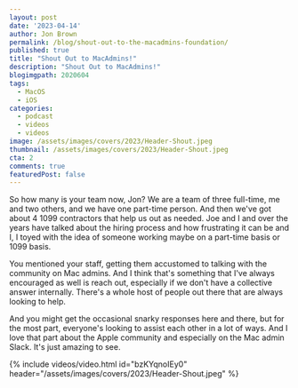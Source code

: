 ```yaml
---
layout: post
date: '2023-04-14'
author: Jon Brown
permalink: /blog/shout-out-to-the-macadmins-foundation/
published: true
title: "Shout Out to MacAdmins!"
description: "Shout Out to MacAdmins!"
blogimgpath: 2020604
tags:
  - MacOS
  - iOS
categories:
  - podcast
  - videos
  - videos
image: /assets/images/covers/2023/Header-Shout.jpeg
thumbnail: /assets/images/covers/2023/Header-Shout.jpeg
cta: 2
comments: true
featuredPost: false
---
```

So how many is your team now, Jon? We are a team of three full-time, me and two others, and we have one part-time person. And then we've got about 4 1099 contractors that help us out as needed. Joe and I and over the years have talked about the hiring process and how frustrating it can be and I, I toyed with the idea of someone working maybe on a part-time basis or 1099 basis.

You mentioned your staff, getting them accustomed to talking with the community on Mac admins. And I think that's something that I've always encouraged as well is reach out, especially if we don't have a collective answer internally. There's a whole host of people out there that are always looking to help.

And you might get the occasional snarky responses here and there, but for the most part,  everyone's looking to assist each other in a lot of ways. And I love that part about the Apple community and especially on the Mac admin Slack. It's just amazing to see.

{% include videos/video.html id="bzKYqnoIEy0" header="/assets/images/covers/2023/Header-Shout.jpeg" %}